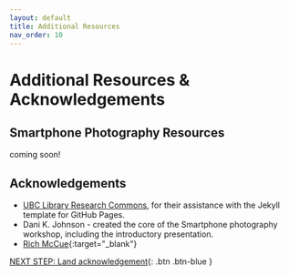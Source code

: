 ```yaml
---
layout: default
title: Additional Resources
nav_order: 10
---
```

# Additional Resources & Acknowledgements

## Smartphone Photography Resources
coming soon!

## Acknowledgements

- [UBC Library Research Commons](https://github.com/ubc-library-rc/), for their assistance with the Jekyll template for GitHub Pages.
- Dani K. Johnson - created the core of the Smartphone photography workshop, including the introductory presentation.
- [Rich McCue](https://richmccue.com/){:target="_blank"}

[NEXT STEP: Land acknowledgement](land-acknowledgement.html){: .btn .btn-blue }
